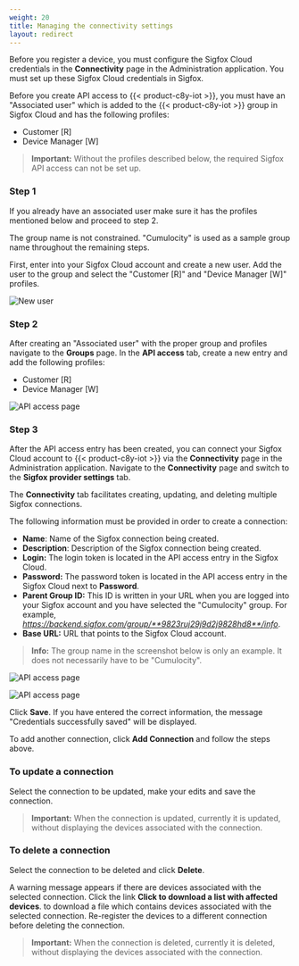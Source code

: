```yaml
---
weight: 20
title: Managing the connectivity settings
layout: redirect
---
```



Before you register a device, you must configure the Sigfox Cloud credentials in the **Connectivity** page in the Administration application. You must set up these Sigfox Cloud credentials in Sigfox.

Before you create API access to {{< product-c8y-iot >}}, you must have an "Associated user" which is added to the {{< product-c8y-iot >}} group in Sigfox Cloud and has the following profiles:

- Customer [R]
- Device Manager [W]

> **Important:** Without the profiles described below, the required Sigfox API access can not be set up.

### Step 1

If you already have an associated user make sure it has the profiles mentioned below and proceed to step 2.

The group name is not constrained. "Cumulocity" is used as a sample group name throughout the remaining steps.

First, enter into your Sigfox Cloud account and create a new user. Add the user to the group and select the "Customer [R]" and "Device Manager [W]" profiles.

![New user](/images/device-protocols/sigfox/sigfox-newuser.png)

### Step 2

After creating an "Associated user" with the proper group and profiles navigate to the **Groups** page. In the **API access** tab, create a new entry and add the following profiles:

- Customer [R]
- Device Manager [W]

![API access page](/images/device-protocols/sigfox/sigfox-api-access.png)

### Step 3

After the API access entry has been created, you can connect your Sigfox Cloud account to {{< product-c8y-iot >}} via the **Connectivity** page in the Administration application. Navigate to the **Connectivity** page and switch to the **Sigfox provider settings** tab.

The **Connectivity** tab facilitates creating, updating, and deleting multiple Sigfox connections.

The following information must be provided in order to create a connection:

- **Name**: Name of the Sigfox connection being created.
- **Description**: Description of the Sigfox connection being created.
- **Login:** The login token is located in the API access entry in the Sigfox Cloud.
- **Password:** The password token is located in the API access entry in the Sigfox Cloud next to **Password**.
- **Parent Group ID:** This ID is written in your URL when you are logged into your Sigfox account and you have selected the "Cumulocity" group. For example, *https://backend.sigfox.com/group/**9823ruj29j9d2j9828hd8**/info*.
- **Base URL:** URL that points to the Sigfox Cloud account.

> **Info:** The group name in the screenshot below is only an example. It does not necessarily have to be "Cumulocity".

![API access page](/images/device-protocols/sigfox/sigfox-parentgroupid.png)

![API access page](/images/device-protocols/sigfox/sigfox-connectivity.png)

Click **Save**. If you have entered the correct information, the message "Credentials successfully saved" will be displayed.

To add another connection, click **Add Connection** and follow the steps above.

### To update a connection

Select the connection to be updated, make your edits and save the connection.

>**Important:** When the connection is updated, currently it is updated, without displaying the devices associated with the connection.

###  To delete a connection

Select the connection to be deleted and click **Delete**. 

A warning message appears if there are devices associated with the selected connection. Click the link **Click to download a list with affected devices**. to download a file which contains devices associated with the selected connection. Re-register the devices to a different connection before deleting the connection.  

>**Important:** When the connection is deleted, currently it is deleted, without displaying the devices associated with the connection.
